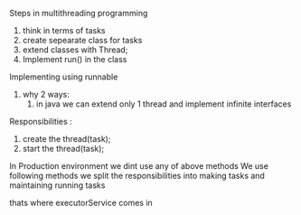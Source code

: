 Steps in multithreading programming

1. think in terms of tasks
2. create sepearate class for tasks
3. extend classes with Thread;
4. Implement run() in the class


Implementing using runnable

1. why 2 ways:
    1. in java we can extend only 1 thread and implement infinite 
    interfaces
       
Responsibilities :
1. create the thread(task);
2. start the thread(task);


In Production environment we dint use any of above methods We use following methods
we split the responsibilities into making tasks and maintaining running tasks

thats where executorService comes in